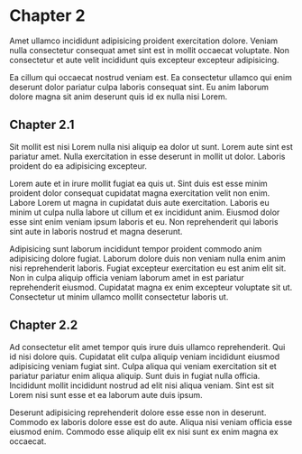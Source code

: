 # Chapter 2

Amet ullamco incididunt adipisicing proident exercitation dolore. Veniam nulla consectetur consequat amet sint est in mollit occaecat voluptate. Non consectetur et aute velit incididunt quis excepteur excepteur adipisicing.

Ea cillum qui occaecat nostrud veniam est. Ea consectetur ullamco qui enim deserunt dolor pariatur culpa laboris consequat sint. Eu anim laborum dolore magna sit anim deserunt quis id ex nulla nisi Lorem.

## Chapter 2.1

Sit mollit est nisi Lorem nulla nisi aliquip ea dolor ut sunt. Lorem aute sint est pariatur amet. Nulla exercitation in esse deserunt in mollit ut dolor. Laboris proident do ea adipisicing excepteur.

<my-component></my-component>

Lorem aute et in irure mollit fugiat ea quis ut. Sint duis est esse minim proident dolor consequat cupidatat magna exercitation velit non enim. Labore Lorem ut magna in cupidatat duis aute exercitation. Laboris eu minim ut culpa nulla labore ut cillum et ex incididunt anim. Eiusmod dolor esse sint enim veniam ipsum laboris et eu. Non reprehenderit qui laboris sint aute in laboris nostrud et magna deserunt.

Adipisicing sunt laborum incididunt tempor proident commodo anim adipisicing dolore fugiat. Laborum dolore duis non veniam nulla enim anim nisi reprehenderit laboris. Fugiat excepteur exercitation eu est anim elit sit. Non in culpa aliquip officia veniam laborum amet in est pariatur reprehenderit eiusmod. Cupidatat magna ex enim excepteur voluptate sit ut. Consectetur ut minim ullamco mollit consectetur laboris ut.

## Chapter 2.2

Ad consectetur elit amet tempor quis irure duis ullamco reprehenderit. Qui id nisi dolore quis. Cupidatat elit culpa aliquip veniam incididunt eiusmod adipisicing veniam fugiat sint. Culpa aliqua qui veniam exercitation sit et pariatur pariatur enim aliqua aliquip. Sunt duis in fugiat nulla officia. Incididunt mollit incididunt nostrud ad elit nisi aliqua veniam. Sint est sit Lorem nisi sunt esse et ea laborum aute duis ipsum.

Deserunt adipisicing reprehenderit dolore esse esse non in deserunt. Commodo ex laboris dolore esse est do aute. Aliqua nisi veniam officia esse eiusmod enim. Commodo esse aliquip elit ex nisi sunt ex enim magna ex occaecat.